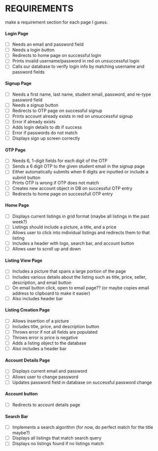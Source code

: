 # REQUIREMENTS

make a requirement section for each page I guess.

#### Login Page
- [ ] Needs an email and password field
- [ ] Needs a login button
- [ ] Redirects to home page on successful login
- [ ] Prints invalid username/password in red on unsuccessful login
- [ ] Calls our database to verify login info by matching username and password fields

#### Signup Page
- [ ] Needs a first name, last name, student email, password, and re-type password field
- [ ] Needs a signup button
- [ ] Redirects to OTP page on successful signup
- [ ] Prints account already exists in red on unsuccessful signup
- [ ] Error if already exists
- [ ] Adds login details to db if success
- [ ] Error if passwords do not match
- [ ] Displays sign up screen correctly
#### OTP Page
- [ ] Needs 6, 1-digit fields for each digit of the OTP
- [ ] Sends a 6 digit OTP to the given student email in the signup page
- [ ] Either automatically submits when 6 digits are inputted or include a submit button
- [ ] Prints OTP is wrong if OTP does not match
- [ ] Creates new account object in DB on successful OTP entry
- [ ] Redirects to home page on successfull OTP entry

#### Home Page
- [ ] Displays current listings in grid format (maybe all listings in the past week?)
- [ ] Listings should include a picture, a title, and a price
- [ ] Allows user to click into individual listings and redirects them to that listing
- [ ] Includes a header with logo, search bar, and account button
- [ ] Allows user to scroll up and down

#### Listing View Page
- [ ] Includes a picture that spans a large portion of the page
- [ ] Includes various details about the listing such as title, price, seller, description, and email button
- [ ] On email button click, open to email page?? (or maybe copies email address to clipboard to make it easier)
- [ ] Also includes header bar

#### Listing Creation Page
- [ ] Allows insertion of a picture
- [ ] Includes title, price, and description button
- [ ] Throws error if not all fields are populated
- [ ] Throws error is price is negative
- [ ] Adds a listing object to the database
- [ ] Also includes a header bar

#### Account Details Page
- [ ] Displays current email and password
- [ ] Allows user to change password
- [ ] Updates password field in database on successful password change

#### Account button
- [ ] Redirects to account details page

#### Search Bar
- [ ] Implements a search algorithm (for now, do perfect match for the title maybe?)
- [ ] Displays all listings that match search query
- [ ] Displays no listings found if no listings match
